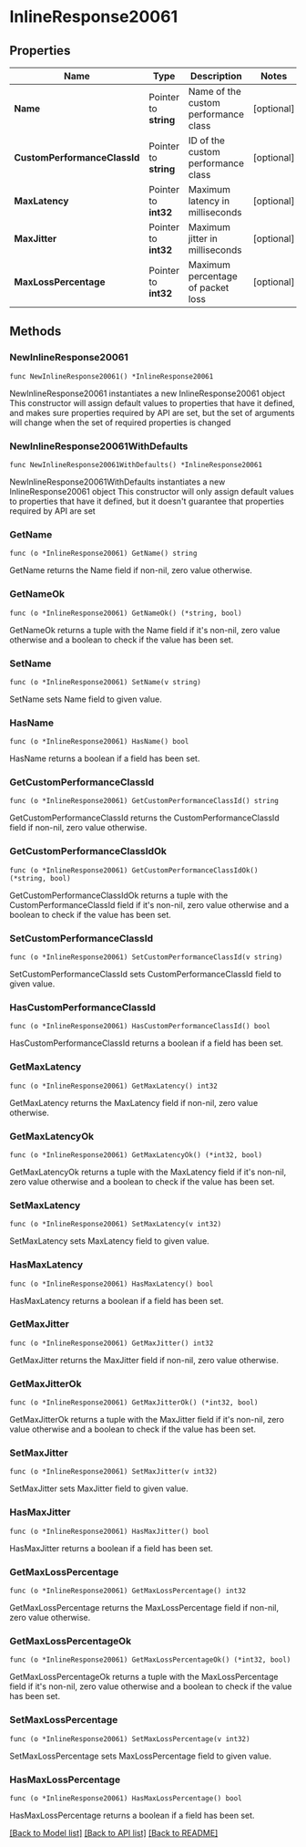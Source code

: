# InlineResponse20061

## Properties

Name | Type | Description | Notes
------------ | ------------- | ------------- | -------------
**Name** | Pointer to **string** | Name of the custom performance class | [optional] 
**CustomPerformanceClassId** | Pointer to **string** | ID of the custom performance class | [optional] 
**MaxLatency** | Pointer to **int32** | Maximum latency in milliseconds | [optional] 
**MaxJitter** | Pointer to **int32** | Maximum jitter in milliseconds | [optional] 
**MaxLossPercentage** | Pointer to **int32** | Maximum percentage of packet loss | [optional] 

## Methods

### NewInlineResponse20061

`func NewInlineResponse20061() *InlineResponse20061`

NewInlineResponse20061 instantiates a new InlineResponse20061 object
This constructor will assign default values to properties that have it defined,
and makes sure properties required by API are set, but the set of arguments
will change when the set of required properties is changed

### NewInlineResponse20061WithDefaults

`func NewInlineResponse20061WithDefaults() *InlineResponse20061`

NewInlineResponse20061WithDefaults instantiates a new InlineResponse20061 object
This constructor will only assign default values to properties that have it defined,
but it doesn't guarantee that properties required by API are set

### GetName

`func (o *InlineResponse20061) GetName() string`

GetName returns the Name field if non-nil, zero value otherwise.

### GetNameOk

`func (o *InlineResponse20061) GetNameOk() (*string, bool)`

GetNameOk returns a tuple with the Name field if it's non-nil, zero value otherwise
and a boolean to check if the value has been set.

### SetName

`func (o *InlineResponse20061) SetName(v string)`

SetName sets Name field to given value.

### HasName

`func (o *InlineResponse20061) HasName() bool`

HasName returns a boolean if a field has been set.

### GetCustomPerformanceClassId

`func (o *InlineResponse20061) GetCustomPerformanceClassId() string`

GetCustomPerformanceClassId returns the CustomPerformanceClassId field if non-nil, zero value otherwise.

### GetCustomPerformanceClassIdOk

`func (o *InlineResponse20061) GetCustomPerformanceClassIdOk() (*string, bool)`

GetCustomPerformanceClassIdOk returns a tuple with the CustomPerformanceClassId field if it's non-nil, zero value otherwise
and a boolean to check if the value has been set.

### SetCustomPerformanceClassId

`func (o *InlineResponse20061) SetCustomPerformanceClassId(v string)`

SetCustomPerformanceClassId sets CustomPerformanceClassId field to given value.

### HasCustomPerformanceClassId

`func (o *InlineResponse20061) HasCustomPerformanceClassId() bool`

HasCustomPerformanceClassId returns a boolean if a field has been set.

### GetMaxLatency

`func (o *InlineResponse20061) GetMaxLatency() int32`

GetMaxLatency returns the MaxLatency field if non-nil, zero value otherwise.

### GetMaxLatencyOk

`func (o *InlineResponse20061) GetMaxLatencyOk() (*int32, bool)`

GetMaxLatencyOk returns a tuple with the MaxLatency field if it's non-nil, zero value otherwise
and a boolean to check if the value has been set.

### SetMaxLatency

`func (o *InlineResponse20061) SetMaxLatency(v int32)`

SetMaxLatency sets MaxLatency field to given value.

### HasMaxLatency

`func (o *InlineResponse20061) HasMaxLatency() bool`

HasMaxLatency returns a boolean if a field has been set.

### GetMaxJitter

`func (o *InlineResponse20061) GetMaxJitter() int32`

GetMaxJitter returns the MaxJitter field if non-nil, zero value otherwise.

### GetMaxJitterOk

`func (o *InlineResponse20061) GetMaxJitterOk() (*int32, bool)`

GetMaxJitterOk returns a tuple with the MaxJitter field if it's non-nil, zero value otherwise
and a boolean to check if the value has been set.

### SetMaxJitter

`func (o *InlineResponse20061) SetMaxJitter(v int32)`

SetMaxJitter sets MaxJitter field to given value.

### HasMaxJitter

`func (o *InlineResponse20061) HasMaxJitter() bool`

HasMaxJitter returns a boolean if a field has been set.

### GetMaxLossPercentage

`func (o *InlineResponse20061) GetMaxLossPercentage() int32`

GetMaxLossPercentage returns the MaxLossPercentage field if non-nil, zero value otherwise.

### GetMaxLossPercentageOk

`func (o *InlineResponse20061) GetMaxLossPercentageOk() (*int32, bool)`

GetMaxLossPercentageOk returns a tuple with the MaxLossPercentage field if it's non-nil, zero value otherwise
and a boolean to check if the value has been set.

### SetMaxLossPercentage

`func (o *InlineResponse20061) SetMaxLossPercentage(v int32)`

SetMaxLossPercentage sets MaxLossPercentage field to given value.

### HasMaxLossPercentage

`func (o *InlineResponse20061) HasMaxLossPercentage() bool`

HasMaxLossPercentage returns a boolean if a field has been set.


[[Back to Model list]](../README.md#documentation-for-models) [[Back to API list]](../README.md#documentation-for-api-endpoints) [[Back to README]](../README.md)


